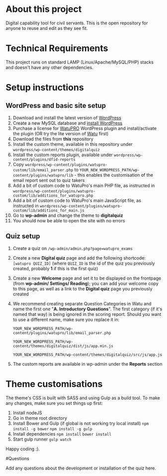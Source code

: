 # About this project

Digital capability tool for civil servants.
This is the open repository for anyone to reuse and edit as they see fit.

# Technical Requirements

This project runs on standard LAMP (Linux/Apache/MySQL/PHP) stacks and doesn't have any other dependencies. 


# Setup instructions

## WordPress and basic site setup

1. Download and install the latest version of [WordPress](http://wordpress.org)
2. Create a new MySQL database and [install WordPress](http://codex.wordpress.org/Installing_WordPress)
3. Purchase a license for [WatuPRO](http://calendarscripts.info/watupro/) WordPress plugin and install/activate the plugin (OR try the lite version of [Watu](https://wordpress.org/plugins/watu/) first)
4. Download the files from **this** repository
5. Install the custom theme, available in this repository under ```wordpress/wp-content/themes/digitalquiz```
6. Install the custom reports plugin, available under ```wordpress/wp-content/plugins/dfid-reports```
7. Copy ```wordpress/wp-content/plugins/watupro-custom/lib/email_parser.php``` to ```YOUR_NEW_WORDPRESS_PATH/wp-content/plugins/watupro/lib``` - this enables the customisation of the email report sent out to quiz takers
8. Add a bit of custom code to WatuPro's main PHP file, as instructed in ```wordpress/wp-content/plugins/watupro-custom/lib/additions_for_watupro.php```
9. Add a bit of custom code to WatuPro's main JavaScript file, as instructed in ```wordpress/wp-content/plugins/watupro-custom/lib/additions_for_main.js```
10. Go to **wp-admin** and change the theme to **digitalquiz**
11. You should now be able to open the site with no errors

## Quiz setup

1. Create a quiz on ```/wp-admin/admin.php?page=watupro_exams```
2. Create a new **Digital quiz** page and add the following shortcode: ```[watupro QUIZ_ID]``` (where ```QUIZ_ID``` is the id of the quiz you previously created, probably **1** if this is the first quiz)
3. Create a new **Welcome** page and set it to be displayed on the frontpage (from **wp-admin/ Settings/ Reading**); you can add your welcome copy to this page, as well as a link to the **Digital quiz** page you previously created
4. We recommend creating separate Question Categories in Watu and name the first one "**A. Introductory Questions**". The first category (if it's named that way) is being ignored in the scoring report. Should you want to use a different name, make sure you replace it in: 

    ```
    YOUR_NEW_WORDPRESS_PATH/wp-content/plugins/watupro/lib/email_parser.php
    ```
    ```
    YOUR_NEW_WORDPRESS_PATH/wp-content/themes/digitalquiz/dist/js/app.min.js
    ```
    ```
    YOUR_NEW_WORDPRESS_PATH/wp-content/themes/digitalquiz/src/js/app.js
    ```
5. The custom reports are available in wp-admin under the **Reports** section


# Theme customisations

The theme's CSS is built with SASS and using Gulp as a build tool. To make any changes, make sure you set things up first:

1. Install nodeJS 
2. Go in theme root directory
3. Install Bower and Gulp (if global is not working try local install)
```npm install -g bower```
```npm install -g gulp```
4. Install dependencies
```npm install```
```bower install```
5. Start gulp runner
```gulp watch```

Happy coding :).

#Questions

Add any questions about the development or installation of the quiz here.
